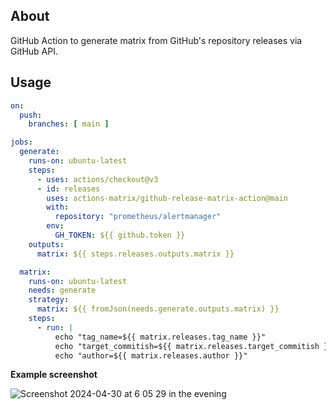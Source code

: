 ## About

GitHub Action to generate matrix from GitHub's repository releases via GitHub API.


## Usage

```yaml
on:
  push:
    branches: [ main ]

jobs:
  generate:
    runs-on: ubuntu-latest
    steps:
      - uses: actions/checkout@v3
      - id: releases
        uses: actions-matrix/github-release-matrix-action@main
        with:
          repository: "prometheus/alertmanager"
        env:
          GH_TOKEN: ${{ github.token }}
    outputs:
      matrix: ${{ steps.releases.outputs.matrix }}

  matrix:
    runs-on: ubuntu-latest
    needs: generate
    strategy:
      matrix: ${{ fromJson(needs.generate.outputs.matrix) }}
    steps:
      - run: |
          echo "tag_name=${{ matrix.releases.tag_name }}"
          echo "target_commitish=${{ matrix.releases.target_commitish }}"
          echo "author=${{ matrix.releases.author }}"
```
**Example screenshot**

![Screenshot 2024-04-30 at 6 05 29 in the evening](https://github.com/actions-matrix/github-release-matrix-action/assets/4363857/125124b0-f870-4f09-8995-4d84359a2190)
